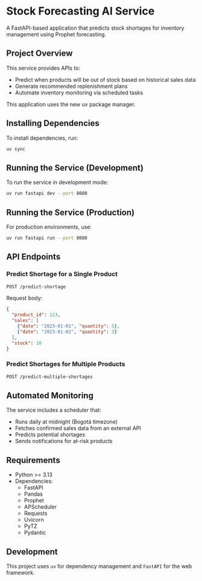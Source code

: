 # Stock Forecasting AI Service

A FastAPI-based application that predicts stock shortages for inventory management using Prophet forecasting.

## Project Overview

This service provides APIs to:

- Predict when products will be out of stock based on historical sales data
- Generate recommended replenishment plans
- Automate inventory monitoring via scheduled tasks

This application uses the new uv package manager.

## Installing Dependencies

To install dependencies, run:

```bash
uv sync
```

## Running the Service (Development)

To run the service in development mode:

```bash
uv run fastapi dev --port 8080
```

## Running the Service (Production)

For production environments, use:

```bash
uv run fastapi run --port 8080
```

## API Endpoints

### Predict Shortage for a Single Product

```bash
POST /predict-shortage
```

Request body:

```json
{
  "product_id": 123,
  "sales": [
    {"date": "2023-01-01", "quantity": 5},
    {"date": "2023-01-02", "quantity": 3}
  ],
  "stock": 10
}
```

### Predict Shortages for Multiple Products

```bash
POST /predict-multiple-shortages
```

## Automated Monitoring

The service includes a scheduler that:

- Runs daily at midnight (Bogotá timezone)
- Fetches confirmed sales data from an external API
- Predicts potential shortages
- Sends notifications for at-risk products

## Requirements

- Python >= 3.13
- Dependencies:
  - FastAPI
  - Pandas
  - Prophet
  - APScheduler
  - Requests
  - Uvicorn
  - PyTZ
  - Pydantic

## Development

This project uses `uv` for dependency management and `FastAPI` for the web framework.
